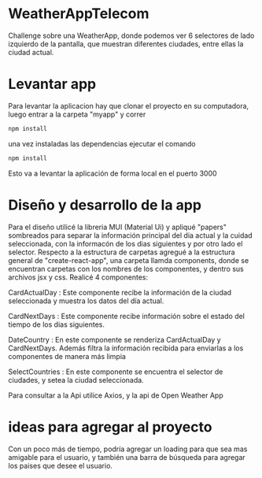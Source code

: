 # WeatherAppTelecom
Challenge sobre una WeatherApp, donde podemos ver 6 selectores de lado izquierdo de la pantalla, que muestran diferentes ciudades, entre ellas la ciudad actual.

# Levantar app
Para levantar la aplicacion hay que clonar el proyecto en su computadora, luego entrar a la carpeta "myapp" y correr
```bash
npm install
```
una vez instaladas las dependencias ejecutar el comando
```bash
npm install
```
Esto va a levantar la aplicación de forma local en el puerto 3000

# Diseño y desarrollo de la app
Para el diseño utilicé la libreria MUI (Material Ui) y apliqué "papers" sombreados para separar la información principal del dia actual y la cuidad seleccionada, con la informacón de los dias siguientes y por otro lado el selector.
Respecto a la estructura de carpetas agregué a la estructura general de "create-react-app", una carpeta llamda components, donde se encuentran carpetas con los nombres de los componentes, y dentro sus archivos jsx y css.
Realicé 4 componentes:

CardActualDay : Este componente recibe la información de la ciudad seleccionada y muestra los datos del día actual.

CardNextDays : Este componente recibe información sobre el estado del tiempo de los dias siguientes.

DateCountry : En este componente se renderiza CardActualDay y CardNextDays. Además filtra la información recibida para enviarlas a los componentes de manera más limpia

SelectCountries : En este componente se encuentra el selector de ciudades, y setea la ciudad seleccionada.

Para consultar a la Api utilice Axios, y la api de Open Weather App

# ideas para agregar al proyecto
Con un poco más de tiempo, podría agregar un loading para que sea mas amigable para el usuario, y también una barra de búsqueda para agregar los paises que desee el usuario.

